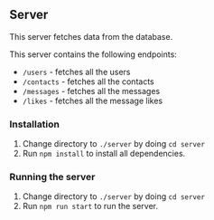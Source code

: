 ## Server

This server fetches data from the database.

This server contains the following endpoints:

* `/users` - fetches all the users
*  `/contacts` - fetches all the contacts
* `/messages` - fetches all the messages
* `/likes` - fetches all the message likes

### Installation

1. Change directory to `./server` by doing `cd server`
2. Run `npm install` to install all dependencies. 

### Running the server

1. Change directory to `./server` by doing `cd server`
2. Run `npm run start` to run the server.

